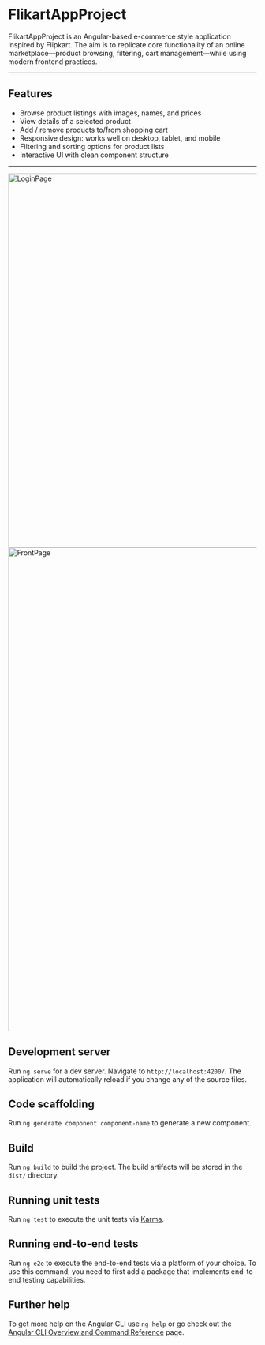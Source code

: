 # FlikartAppProject

FlikartAppProject is an Angular-based e-commerce style application inspired by Flipkart. The aim is to replicate core functionality of an online marketplace—product browsing, filtering, cart management—while using modern frontend practices.

---

## Features

- Browse product listings with images, names, and prices  
- View details of a selected product  
- Add / remove products to/from shopping cart  
- Responsive design: works well on desktop, tablet, and mobile  
- Filtering and sorting options for product lists  
- Interactive UI with clean component structure  

---

<img width="1707" height="758" alt="LoginPage" src="https://github.com/user-attachments/assets/efc2f0be-d447-4176-b7b1-27a7301b2710" />


<img width="1704" height="980" alt="FrontPage " src="https://github.com/user-attachments/assets/f632584d-e6ba-4ee9-a148-5857b410cf05" />


## Development server

Run `ng serve` for a dev server. Navigate to `http://localhost:4200/`. The application will automatically reload if you change any of the source files.

## Code scaffolding

Run `ng generate component component-name` to generate a new component.

## Build

Run `ng build` to build the project. The build artifacts will be stored in the `dist/` directory.

## Running unit tests

Run `ng test` to execute the unit tests via [Karma](https://karma-runner.github.io).

## Running end-to-end tests

Run `ng e2e` to execute the end-to-end tests via a platform of your choice. To use this command, you need to first add a package that implements end-to-end testing capabilities.

## Further help

To get more help on the Angular CLI use `ng help` or go check out the [Angular CLI Overview and Command Reference](https://angular.io/cli) page.
